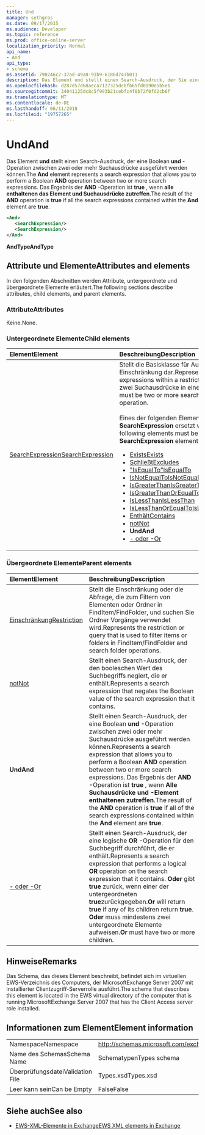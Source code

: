 ```yaml
---
title: Und
manager: sethgros
ms.date: 09/17/2015
ms.audience: Developer
ms.topic: reference
ms.prod: office-online-server
localization_priority: Normal
api_name:
- And
api_type:
- schema
ms.assetid: 790246c2-37ad-49a8-91b9-6186d743b011
description: Das Element und stellt einen Search-Ausdruck, der Sie einen Vorgang vom Typ Boolean und zwischen zwei oder mehr Suchausdrücke ausführen kann. Das Ergebnis der AND-Operation ist True, wenn alle dem And-Element enthaltenen Suchausdrücke zutreffen.
ms.openlocfilehash: d287d57d68aeca7127325dc8fb65fd0190e5b5eb
ms.sourcegitcommit: 34041125dc8c5f993b21cebfc4f8b72f0fd2cb6f
ms.translationtype: MT
ms.contentlocale: de-DE
ms.lasthandoff: 06/11/2018
ms.locfileid: "19757265"
---
```

# <a name="and"></a><span data-ttu-id="eae4b-104">Und</span><span class="sxs-lookup"><span data-stu-id="eae4b-104">And</span></span>

<span data-ttu-id="eae4b-105">Das Element **und** stellt einen Search-Ausdruck, der eine Boolean **und** -Operation zwischen zwei oder mehr Suchausdrücke ausgeführt werden können.</span><span class="sxs-lookup"><span data-stu-id="eae4b-105">The **And** element represents a search expression that allows you to perform a Boolean **AND** operation between two or more search expressions.</span></span> <span data-ttu-id="eae4b-106">Das Ergebnis der **AND** -Operation ist **true** , wenn **alle enthaltenen das Element **und** Suchausdrücke zutreffen**.</span><span class="sxs-lookup"><span data-stu-id="eae4b-106">The result of the **AND** operation is **true** if all the search expressions contained within the **And** element are **true**.</span></span>
  
```xml
<And>
   <SearchExpression/>
   <SearchExpression/>
</And>
```

 <span data-ttu-id="eae4b-107">**AndType**</span><span class="sxs-lookup"><span data-stu-id="eae4b-107">**AndType**</span></span>
## <a name="attributes-and-elements"></a><span data-ttu-id="eae4b-108">Attribute und Elemente</span><span class="sxs-lookup"><span data-stu-id="eae4b-108">Attributes and elements</span></span>

<span data-ttu-id="eae4b-109">In den folgenden Abschnitten werden Attribute, untergeordnete und übergeordnete Elemente erläutert.</span><span class="sxs-lookup"><span data-stu-id="eae4b-109">The following sections describe attributes, child elements, and parent elements.</span></span>
  
### <a name="attributes"></a><span data-ttu-id="eae4b-110">Attribute</span><span class="sxs-lookup"><span data-stu-id="eae4b-110">Attributes</span></span>

<span data-ttu-id="eae4b-111">Keine.</span><span class="sxs-lookup"><span data-stu-id="eae4b-111">None.</span></span>
  
### <a name="child-elements"></a><span data-ttu-id="eae4b-112">Untergeordnete Elemente</span><span class="sxs-lookup"><span data-stu-id="eae4b-112">Child elements</span></span>

|<span data-ttu-id="eae4b-113">**Element**</span><span class="sxs-lookup"><span data-stu-id="eae4b-113">**Element**</span></span>|<span data-ttu-id="eae4b-114">**Beschreibung**</span><span class="sxs-lookup"><span data-stu-id="eae4b-114">**Description**</span></span>|
|:-----|:-----|
|[<span data-ttu-id="eae4b-115">SearchExpression</span><span class="sxs-lookup"><span data-stu-id="eae4b-115">SearchExpression</span></span>](searchexpression.md) <br/> | <span data-ttu-id="eae4b-116">Stellt die Basisklasse für Ausdrücke innerhalb einer Einschränkung dar.</span><span class="sxs-lookup"><span data-stu-id="eae4b-116">Represents the base class for expressions within a restriction.</span></span> <span data-ttu-id="eae4b-117">Es muss mindestens zwei Suchausdrücke in eine And-Operation.</span><span class="sxs-lookup"><span data-stu-id="eae4b-117">There must be two or more search expressions in an And operation.</span></span><br/><br/>  <span data-ttu-id="eae4b-118">Eines der folgenden Elemente muss für das Element **SearchExpression** ersetzt werden:</span><span class="sxs-lookup"><span data-stu-id="eae4b-118">One of the following elements must be substituted for the **SearchExpression** element:</span></span><ul><li> [<span data-ttu-id="eae4b-119">Exists</span><span class="sxs-lookup"><span data-stu-id="eae4b-119">Exists</span></span>](exists.md)</li><li>[<span data-ttu-id="eae4b-120">Schließt</span><span class="sxs-lookup"><span data-stu-id="eae4b-120">Excludes</span></span>](excludes.md)</li><li>[<span data-ttu-id="eae4b-121">"IsEqualTo"</span><span class="sxs-lookup"><span data-stu-id="eae4b-121">IsEqualTo</span></span>](isequalto.md)</li><li>[<span data-ttu-id="eae4b-122">IsNotEqualTo</span><span class="sxs-lookup"><span data-stu-id="eae4b-122">IsNotEqualTo</span></span>](isnotequalto.md)</li><li>[<span data-ttu-id="eae4b-123">IsGreaterThan</span><span class="sxs-lookup"><span data-stu-id="eae4b-123">IsGreaterThan</span></span>](isgreaterthan.md)</li><li>[<span data-ttu-id="eae4b-124">IsGreaterThanOrEqualTo</span><span class="sxs-lookup"><span data-stu-id="eae4b-124">IsGreaterThanOrEqualTo</span></span>](isgreaterthanorequalto.md)</li><li>[<span data-ttu-id="eae4b-125">IsLessThan</span><span class="sxs-lookup"><span data-stu-id="eae4b-125">IsLessThan</span></span>](islessthan.md)</li><li>[<span data-ttu-id="eae4b-126">IsLessThanOrEqualTo</span><span class="sxs-lookup"><span data-stu-id="eae4b-126">IsLessThanOrEqualTo</span></span>](islessthanorequalto.md)</li><li>[<span data-ttu-id="eae4b-127">Enthält</span><span class="sxs-lookup"><span data-stu-id="eae4b-127">Contains</span></span>](contains.md)</li><li>[<span data-ttu-id="eae4b-128">not</span><span class="sxs-lookup"><span data-stu-id="eae4b-128">Not</span></span>](not.md)</li><li><span data-ttu-id="eae4b-129">**Und**</span><span class="sxs-lookup"><span data-stu-id="eae4b-129">**And**</span></span></li><li>[<span data-ttu-id="eae4b-130">- oder -</span><span class="sxs-lookup"><span data-stu-id="eae4b-130">Or</span></span>](or.md) </li></ul> |
   
### <a name="parent-elements"></a><span data-ttu-id="eae4b-131">Übergeordnete Elemente</span><span class="sxs-lookup"><span data-stu-id="eae4b-131">Parent elements</span></span>

|<span data-ttu-id="eae4b-132">**Element**</span><span class="sxs-lookup"><span data-stu-id="eae4b-132">**Element**</span></span>|<span data-ttu-id="eae4b-133">**Beschreibung**</span><span class="sxs-lookup"><span data-stu-id="eae4b-133">**Description**</span></span>|
|:-----|:-----|
|[<span data-ttu-id="eae4b-134">Einschränkung</span><span class="sxs-lookup"><span data-stu-id="eae4b-134">Restriction</span></span>](restriction.md) <br/> |<span data-ttu-id="eae4b-135">Stellt die Einschränkung oder die Abfrage, die zum Filtern von Elementen oder Ordner in FindItem/FindFolder, und suchen Sie Ordner Vorgänge verwendet wird.</span><span class="sxs-lookup"><span data-stu-id="eae4b-135">Represents the restriction or query that is used to filter items or folders in FindItem/FindFolder and search folder operations.</span></span>  <br/> |
|[<span data-ttu-id="eae4b-136">not</span><span class="sxs-lookup"><span data-stu-id="eae4b-136">Not</span></span>](not.md) <br/> |<span data-ttu-id="eae4b-137">Stellt einen Search-Ausdruck, der den booleschen Wert des Suchbegriffs negiert, die er enthält.</span><span class="sxs-lookup"><span data-stu-id="eae4b-137">Represents a search expression that negates the Boolean value of the search expression that it contains.</span></span>  <br/> |
|<span data-ttu-id="eae4b-138">**Und**</span><span class="sxs-lookup"><span data-stu-id="eae4b-138">**And**</span></span> <br/> |<span data-ttu-id="eae4b-139">Stellt einen Search-Ausdruck, der eine Boolean **und** -Operation zwischen zwei oder mehr Suchausdrücke ausgeführt werden können.</span><span class="sxs-lookup"><span data-stu-id="eae4b-139">Represents a search expression that allows you to perform a Boolean **AND** operation between two or more search expressions.</span></span> <span data-ttu-id="eae4b-140">Das Ergebnis der **AND** -Operation ist **true** , wenn **Alle Suchausdrücke **und** -Element enthaltenen zutreffen**.</span><span class="sxs-lookup"><span data-stu-id="eae4b-140">The result of the **AND** operation is **true** if all of the search expressions contained within the **And** element are **true**.</span></span>  <br/> |
|[<span data-ttu-id="eae4b-141">- oder -</span><span class="sxs-lookup"><span data-stu-id="eae4b-141">Or</span></span>](or.md) <br/> |<span data-ttu-id="eae4b-142">Stellt einen Search-Ausdruck, der eine logische **OR** -Operation für den Suchbegriff durchführt, die er enthält.</span><span class="sxs-lookup"><span data-stu-id="eae4b-142">Represents a search expression that performs a logical **OR** operation on the search expression that it contains.</span></span> <span data-ttu-id="eae4b-143">**Oder** gibt **true** zurück, wenn einer der untergeordneten **true**zurückgegeben.</span><span class="sxs-lookup"><span data-stu-id="eae4b-143">**Or** will return **true** if any of its children return **true**.</span></span> <span data-ttu-id="eae4b-144">**Oder** muss mindestens zwei untergeordnete Elemente aufweisen.</span><span class="sxs-lookup"><span data-stu-id="eae4b-144">**Or** must have two or more children.</span></span>  <br/> |
   
## <a name="remarks"></a><span data-ttu-id="eae4b-145">Hinweise</span><span class="sxs-lookup"><span data-stu-id="eae4b-145">Remarks</span></span>

<span data-ttu-id="eae4b-146">Das Schema, das dieses Element beschreibt, befindet sich im virtuellen EWS-Verzeichnis des Computers, der MicrosoftExchange Server 2007 mit installierter Clientzugriff-Serverrolle ausführt.</span><span class="sxs-lookup"><span data-stu-id="eae4b-146">The schema that describes this element is located in the EWS virtual directory of the computer that is running MicrosoftExchange Server 2007 that has the Client Access server role installed.</span></span>
  
## <a name="element-information"></a><span data-ttu-id="eae4b-147">Informationen zum Element</span><span class="sxs-lookup"><span data-stu-id="eae4b-147">Element information</span></span>

|||
|:-----|:-----|
|<span data-ttu-id="eae4b-148">Namespace</span><span class="sxs-lookup"><span data-stu-id="eae4b-148">Namespace</span></span>  <br/> |http://schemas.microsoft.com/exchange/services/2006/types  <br/> |
|<span data-ttu-id="eae4b-149">Name des Schemas</span><span class="sxs-lookup"><span data-stu-id="eae4b-149">Schema Name</span></span>  <br/> |<span data-ttu-id="eae4b-150">Schematypen</span><span class="sxs-lookup"><span data-stu-id="eae4b-150">Types schema</span></span>  <br/> |
|<span data-ttu-id="eae4b-151">Überprüfungsdatei</span><span class="sxs-lookup"><span data-stu-id="eae4b-151">Validation File</span></span>  <br/> |<span data-ttu-id="eae4b-152">Types.xsd</span><span class="sxs-lookup"><span data-stu-id="eae4b-152">Types.xsd</span></span>  <br/> |
|<span data-ttu-id="eae4b-153">Leer kann sein</span><span class="sxs-lookup"><span data-stu-id="eae4b-153">Can be Empty</span></span>  <br/> |<span data-ttu-id="eae4b-154">False</span><span class="sxs-lookup"><span data-stu-id="eae4b-154">False</span></span>  <br/> |
   
## <a name="see-also"></a><span data-ttu-id="eae4b-155">Siehe auch</span><span class="sxs-lookup"><span data-stu-id="eae4b-155">See also</span></span>

- [<span data-ttu-id="eae4b-156">EWS-XML-Elemente in Exchange</span><span class="sxs-lookup"><span data-stu-id="eae4b-156">EWS XML elements in Exchange</span></span>](ews-xml-elements-in-exchange.md)

